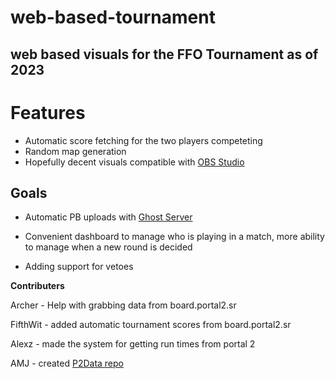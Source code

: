 # web-based-tournament
 ## web based visuals for the FFO Tournament as of 2023

# Features

- Automatic score fetching for the two players competeting 
- Random map generation
- Hopefully decent visuals compatible with [OBS  Studio](https://github.com/obsproject/obs-studio)

## Goals

- Automatic PB uploads with [Ghost Server](https://github.com/p2sr/GhostServer)

- Convenient dashboard to manage who is playing in a match, more ability to manage when a new round is decided

- Adding support for vetoes

**Contributers**

Archer - Help with grabbing data from board.portal2.sr

FifthWit - added automatic tournament scores from board.portal2.sr

Alexz - made the system for getting run times from portal 2

AMJ - created [P2Data repo](https://github.com/ThisAMJ/thisamj.github.io/blob/main/lib/P2Data.js)
